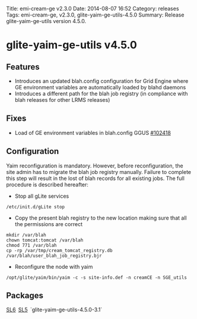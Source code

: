 Title: emi-cream-ge v2.3.0
Date: 2014-08-07 16:52
Category: releases
Tags: emi-cream-ge, v2.3.0, glite-yaim-ge-utils-4.5.0
Summary: Release glite-yaim-ge-utils version 4.5.0.


<link rel="stylesheet" type="text/css" media="screen" href="/theme/css/bootstraped.css">

# glite-yaim-ge-utils v4.5.0 #
## Features ##
* Introduces an updated blah.config configuration for Grid Engine where GE environment variables are automatically loaded by blahd daemons
* Introduces a different path for the blah job registry (in compliance with blah releases for other LRMS releases)

## Fixes ##
* Load of GE environment variables in blah.config
     <span class="label label-info" style="margin-right:3px">
        <span class="text">GGUS</span> <a href="https://ggus.eu/index.php?mode=ticket_info&ticket_id=102418" target="_blank">#102418</a></span>

## Configuration ##
Yaim reconfiguration is mandatory. However, before reconfiguration, the site admin has to migrate the blah job registry manually. Failure to complete this step will result in the lost of blah records for all existing jobs. The full procedure is described hereafter:

* Stop all gLite services
```
/etc/init.d/gLite stop
```
* Copy the present blah registry to the new location making sure that all the permissions are correct
```
mkdir /var/blah
chown tomcat:tomcat /var/blah
chmod 771 /var/blah
cp -rp /var/tmp/cream_tomcat_registry.db /var/blah/user_blah_job_registry.bjr
```
* Reconfigure the node with yaim
```
/opt/glite/yaim/bin/yaim -c -s site-info.def -n creamCE -n SGE_utils
```

## Packages ##
<span class="label label-info" style="margin-right:3px">
    <a href="http://download.opensuse.org/repositories/home:/aloga:/ge-utils/sl6/noarch/glite-yaim-ge-utils-4.5.0-3.1.noarch.rpm">SL6</a></span>
<span class="label label-info" style="margin-right:3px">
    <a href="http://download.opensuse.org/repositories/home:/aloga:/ge-utils/sl5/noarch/glite-yaim-ge-utils-4.5.0-3.1.noarch.rpm">SL5</a></span>
`glite-yaim-ge-utils-4.5.0-3.1`
